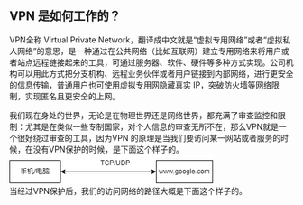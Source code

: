 ## VPN 是如何工作的？
VPN全称 Virtual Private Network，翻译成中文就是“虚拟专用网络”或者“虚拟私人网络”的意思，是一种通过在公共网络（比如互联网）建立专用网络来将用户或者站点远程链接起来的工具，可通过服务器、软件、硬件等多种方式实现。公司机构可以用此方式把分支机构、远程业务伙伴或者用户链接到内部网络，进行更安全的信息传输，普通用户也可使用虚拟专用网隐藏真实 IP，突破防火墙等网络限制，实现匿名且更安全的上网。

我们现在身处的世界，无论是在物理世界还是网络世界，都充满了审查监控和限制：尤其是在类似一些专制国家，对个人信息的审查无所不在，那么VPN就是一个很好绕过审查的工具，因为VPN 的原理是当我们要访问某一网站或者服务的时候，在没有VPN保护的时候，是下面这个样子的。<br>
<img src="https://github.com/caddier/vpn_knowledge/blob/master/vpn.drawio.png"></img> <br>
当经过VPN保护后，我们的访问网络的路径大概是下面这个样子的。
